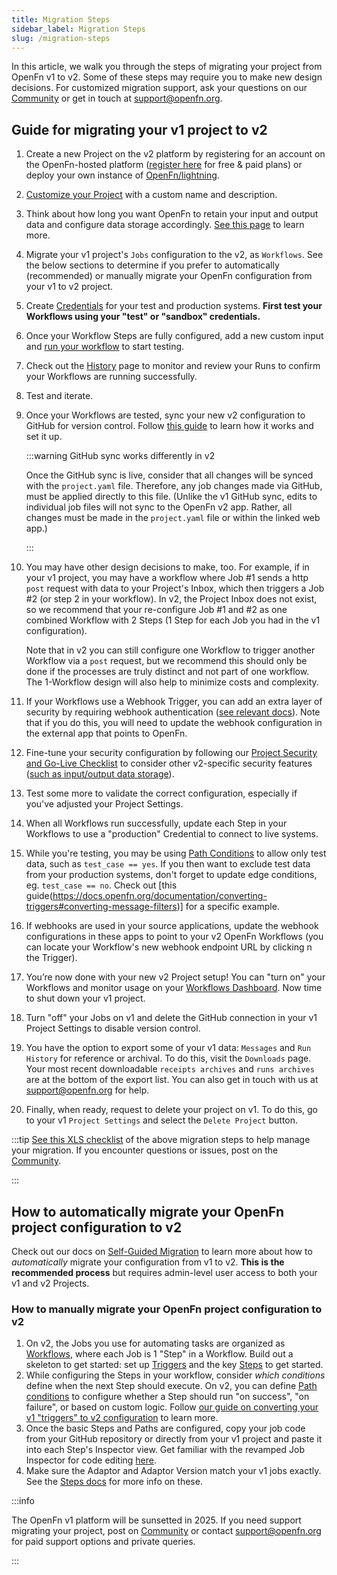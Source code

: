 ```yaml
---
title: Migration Steps
sidebar_label: Migration Steps
slug: /migration-steps
---
```


In this article, we walk you through the steps of migrating your project from
OpenFn v1 to v2. Some of these steps may require you to make new design
decisions. For customized migration support, ask your questions on our
[Community](https://.community.openfn.org) or get in touch at
[support@openfn.org](mailto://support@openfn.org).

## Guide for migrating your v1 project to v2

1. Create a new Project on the v2 platform by registering for an account on the
   OpenFn-hosted platform ([register here](https://www.openfn.org/pricing) for
   free & paid plans) or deploy your own instance of
   [OpenFn/lightning](https://github.com/OpenFn/lightning).
2. [Customize your Project](../manage-projects/platform-mgmt.md) with a custom
   name and description.
3. Think about how long you want OpenFn to retain your input and output data and
   configure data storage accordingly.
   [See this page](../manage-projects/io-data-storage.md) to learn more.
4. Migrate your v1 project's `Jobs` configuration to the v2, as `Workflows`. See
   the below sections to determine if you prefer to automatically (recommended)
   or manually migrate your OpenFn configuration from your v1 to v2 project.
5. Create [Credentials](../build/credentials.md) for your test and production
   systems. **First test your Workflows using your "test" or "sandbox"
   credentials.**
6. Once your Workflow Steps are fully configured, add a new custom input and
   [run your workflow](../build/steps/step-editor.md) to start testing.
7. Check out the [History](../monitor-history/activity-history.md) page to
   monitor and review your Runs to confirm your Workflows are running
   successfully.
8. Test and iterate.
9. Once your Workflows are tested, sync your new v2 configuration to GitHub for
   version control. Follow [this guide](../manage-projects/link-to-gh.md) to
   learn how it works and set it up.

   :::warning GitHub sync works differently in v2

   Once the GitHub sync is live, consider that all changes will be synced with
   the `project.yaml` file. Therefore, any job changes made via GitHub, must be
   applied directly to this file. (Unlike the v1 GitHub sync, edits to
   individual job files will not sync to the OpenFn v2 app. Rather, all changes
   must be made in the `project.yaml` file or within the linked web app.)

   :::

10. You may have other design decisions to make, too. For example, if in your v1
    project, you may have a workflow where Job #1 sends a http `post` request
    with data to your Project's Inbox, which then triggers a Job #2 (or step 2
    in your workflow). In v2, the Project Inbox does not exist, so we recommend
    that your re-configure Job #1 and #2 as one combined Workflow with 2 Steps
    (1 Step for each Job you had in the v1 configuration).

    Note that in v2 you can still configure one Workflow to trigger another
    Workflow via a `post` request, but we recommend this should only be done if
    the processes are truly distinct and not part of one workflow. The
    1-Workflow design will also help to minimize costs and complexity.

11. If your Workflows use a Webhook Trigger, you can add an extra layer of
    security by requiring webhook authentication
    ([see relevant docs](../manage-projects/webhook-auth.md)). Note that if you
    do this, you will need to update the webhook configuration in the external
    app that points to OpenFn.
12. Fine-tune your security configuration by following our
    [Project Security and Go-Live Checklist](https://docs.google.com/document/d/1XtiiKszeK5MAltPyqvlL4KCjkHC87YYlX8OPh6fZn4c/edit?usp=sharing)
    to consider other v2-specific security features
    ([such as input/output data storage](docs/manage-projects/io-data-storage.md)).
13. Test some more to validate the correct configuration, especially if you've
    adjusted your Project Settings.
14. When all Workflows run successfully, update each Step in your Workflows to
    use a "production" Credential to connect to live systems.
15. While you're testing, you may be using [Path Conditions](../build/paths.md) to allow
    only test data, such as `test_case == yes`. If you then want to exclude test
    data from your production systems, don't forget to update edge conditions,
    eg. `test_case == no`. Check out [this guide(https://docs.openfn.org/documentation/converting-triggers#converting-message-filters)] for a specific example.
16. If webhooks are used in your source applications, update the webhook
    configurations in these apps to point to your v2 OpenFn Workflows (you can
    locate your Workflow's new webhook endpoint URL by clicking n the Trigger).
17. You’re now done with your new v2 Project setup! You can "turn on" your
    Workflows and monitor usage on your
    [Workflows Dashboard](../manage-projects/workflow-dashboard.md). Now time to
    shut down your v1 project.
18. Turn "off" your Jobs on v1 and delete the GitHub connection in your v1
    Project Settings to disable version control.
19. You have the option to export some of your v1 data: `Messages` and `Run History` for
    reference or archival. To do this, visit the `Downloads` page. Your most recent downloadable `receipts archives` and `runs archives` are at the bottom of the export list. You can also get
    in touch with us at [support@openfn.org](mailto://support@openfn.org) for help.
20. Finally, when ready, request to delete your project on v1. To do this, go to
    your v1 `Project Settings` and select the `Delete Project` button.

:::tip
[See this XLS checklist](https://docs.google.com/spreadsheets/d/1pTw5_PZ0RNad-haqw_ydel5ka4ezSxcfF71un7Sga5I/edit?usp=sharing)
of the above migration steps to help manage your migration. If you encounter
questions or issues, post on the [Community](https://community.openfn.org).

:::

## How to automatically migrate your OpenFn project configuration to v2

Check out our docs on
[Self-Guided Migration](../migration/automated-migration.md) to learn more about
how to _automatically_ migrate your configuration from v1 to v2. **This is the
recommended process** but requires admin-level user access to both your v1 and
v2 Projects.

### How to manually migrate your OpenFn project configuration to v2

1. On v2, the Jobs you use for automating tasks are organized as
   [Workflows](../tutorials/tutorial.md), where each Job is 1 "Step" in a
   Workflow. Build out a skeleton to get started: set up
   [Triggers](../build/triggers.md) and the key
   [Steps](https://docs.openfn.org/documentation/build/steps) to get started.
2. While configuring the Steps in your workflow, consider _which conditions_
   define when the next Step should execute. On v2, you can define
   [Path conditions](https://docs.openfn.org/documentation/build/paths) to
   configure whether a Step should run "on success", "on failure", or based on
   custom logic. Follow
   [our guide on converting your v1 "triggers" to v2 configuration](../migration/converting-triggers.md)
   to learn more.
3. Once the basic Steps and Paths are configured, copy your job code from your
   GitHub repository or directly from your v1 project and paste it into each
   Step's Inspector view. Get familiar with the revamped Job Inspector for code
   editing [here](../build/steps/step-editor.md).
4. Make sure the Adaptor and Adaptor Version match your v1 jobs exactly. See the
   [Steps docs](../build/steps/step-editor.md) for more info on these.

:::info

The OpenFn v1 platform will be sunsetted in 2025. If you need support migrating
your project, post on [Community](https://community.openfn.org) or contact
[support@openfn.org](mailto://support@openfn.org) for paid support options and
private queries.

:::
